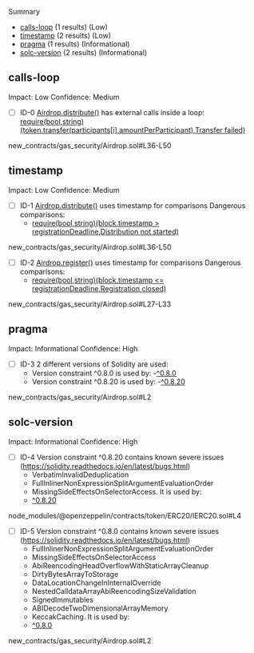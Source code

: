 Summary
 - [calls-loop](#calls-loop) (1 results) (Low)
 - [timestamp](#timestamp) (2 results) (Low)
 - [pragma](#pragma) (1 results) (Informational)
 - [solc-version](#solc-version) (2 results) (Informational)
## calls-loop
Impact: Low
Confidence: Medium
 - [ ] ID-0
[Airdrop.distribute()](new_contracts/gas_security/Airdrop.sol#L36-L50) has external calls inside a loop: [require(bool,string)(token.transfer(participants[i],amountPerParticipant),Transfer failed)](new_contracts/gas_security/Airdrop.sol#L48)

new_contracts/gas_security/Airdrop.sol#L36-L50


## timestamp
Impact: Low
Confidence: Medium
 - [ ] ID-1
[Airdrop.distribute()](new_contracts/gas_security/Airdrop.sol#L36-L50) uses timestamp for comparisons
	Dangerous comparisons:
	- [require(bool,string)(block.timestamp > registrationDeadline,Distribution not started)](new_contracts/gas_security/Airdrop.sol#L37)

new_contracts/gas_security/Airdrop.sol#L36-L50


 - [ ] ID-2
[Airdrop.register()](new_contracts/gas_security/Airdrop.sol#L27-L33) uses timestamp for comparisons
	Dangerous comparisons:
	- [require(bool,string)(block.timestamp <= registrationDeadline,Registration closed)](new_contracts/gas_security/Airdrop.sol#L28)

new_contracts/gas_security/Airdrop.sol#L27-L33


## pragma
Impact: Informational
Confidence: High
 - [ ] ID-3
2 different versions of Solidity are used:
	- Version constraint ^0.8.0 is used by:
		-[^0.8.0](new_contracts/gas_security/Airdrop.sol#L2)
	- Version constraint ^0.8.20 is used by:
		-[^0.8.20](node_modules/@openzeppelin/contracts/token/ERC20/IERC20.sol#L4)

new_contracts/gas_security/Airdrop.sol#L2


## solc-version
Impact: Informational
Confidence: High
 - [ ] ID-4
Version constraint ^0.8.20 contains known severe issues (https://solidity.readthedocs.io/en/latest/bugs.html)
	- VerbatimInvalidDeduplication
	- FullInlinerNonExpressionSplitArgumentEvaluationOrder
	- MissingSideEffectsOnSelectorAccess.
It is used by:
	- [^0.8.20](node_modules/@openzeppelin/contracts/token/ERC20/IERC20.sol#L4)

node_modules/@openzeppelin/contracts/token/ERC20/IERC20.sol#L4


 - [ ] ID-5
Version constraint ^0.8.0 contains known severe issues (https://solidity.readthedocs.io/en/latest/bugs.html)
	- FullInlinerNonExpressionSplitArgumentEvaluationOrder
	- MissingSideEffectsOnSelectorAccess
	- AbiReencodingHeadOverflowWithStaticArrayCleanup
	- DirtyBytesArrayToStorage
	- DataLocationChangeInInternalOverride
	- NestedCalldataArrayAbiReencodingSizeValidation
	- SignedImmutables
	- ABIDecodeTwoDimensionalArrayMemory
	- KeccakCaching.
It is used by:
	- [^0.8.0](new_contracts/gas_security/Airdrop.sol#L2)

new_contracts/gas_security/Airdrop.sol#L2


